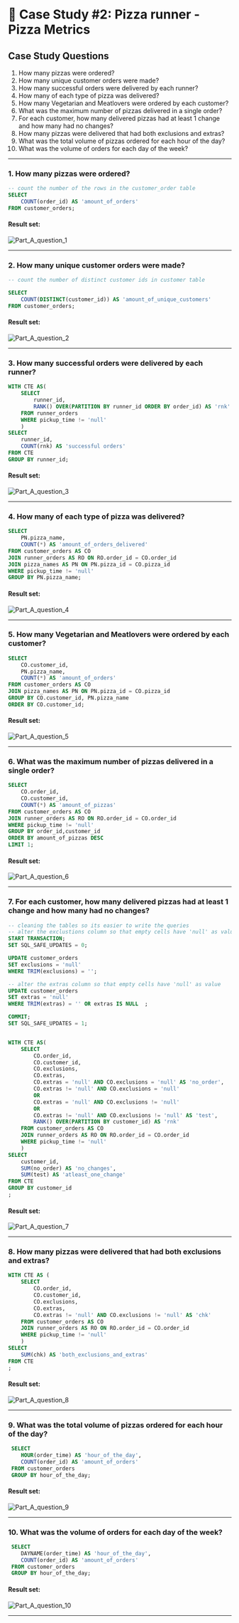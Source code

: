 # :pizza: Case Study #2: Pizza runner - Pizza Metrics

## Case Study Questions

1. How many pizzas were ordered?
2. How many unique customer orders were made?
3. How many successful orders were delivered by each runner?
4. How many of each type of pizza was delivered?
5. How many Vegetarian and Meatlovers were ordered by each customer?
6. What was the maximum number of pizzas delivered in a single order?
7. For each customer, how many delivered pizzas had at least 1 change and how many had no changes?
8. How many pizzas were delivered that had both exclusions and extras?
9. What was the total volume of pizzas ordered for each hour of the day?
10. What was the volume of orders for each day of the week?

***

###  1. How many pizzas were ordered?

```sql
-- count the number of the rows in the customer_order table
SELECT 
	COUNT(order_id) AS 'amount_of_orders'
FROM customer_orders;
``` 
	
#### Result set:

![Part_A_question_1](https://github.com/user-attachments/assets/29b5adf0-d7e5-41be-b2f8-ab6fb9848660)


***

###  2. How many unique customer orders were made?

```sql
-- count the number of distinct customer ids in customer table

SELECT
	COUNT(DISTINCT(customer_id)) AS 'amount_of_unique_customers'
FROM customer_orders;
``` 
	
#### Result set:
![Part_A_question_2](https://github.com/user-attachments/assets/ffcc2e52-9d9b-48a4-a8cc-41dbeb3b39b4)

***

###  3. How many successful orders were delivered by each runner?

```sql
WITH CTE AS(
	SELECT 
		runner_id, 
		RANK() OVER(PARTITION BY runner_id ORDER BY order_id) AS 'rnk'
	FROM runner_orders
	WHERE pickup_time != 'null'
	)
SELECT 
	runner_id,
    COUNT(rnk) AS 'successful orders'
FROM CTE
GROUP BY runner_id;
``` 
	
#### Result set:

![Part_A_question_3](https://github.com/user-attachments/assets/ef842468-659e-4b13-8c88-34563d2cc4da)

***

###  4. How many of each type of pizza was delivered?

```sql
SELECT
	PN.pizza_name, 
    COUNT(*) AS 'amount_of_orders_delivered'
FROM customer_orders AS CO
JOIN runner_orders AS RO ON RO.order_id = CO.order_id
JOIN pizza_names AS PN ON PN.pizza_id = CO.pizza_id
WHERE pickup_time != 'null'
GROUP BY PN.pizza_name;
``` 
	
#### Result set:

![Part_A_question_4](https://github.com/user-attachments/assets/264706d0-1ac3-49ad-a67f-1a3510af8e34)

***

###  5. How many Vegetarian and Meatlovers were ordered by each customer?

```sql
SELECT
	CO.customer_id, 
	PN.pizza_name,
    COUNT(*) AS 'amount_of_orders' 
FROM customer_orders AS CO
JOIN pizza_names AS PN ON PN.pizza_id = CO.pizza_id
GROUP BY CO.customer_id, PN.pizza_name
ORDER BY CO.customer_id; 
``` 
	
#### Result set:

![Part_A_question_5](https://github.com/user-attachments/assets/4f441ee1-ae9c-4ffa-a205-8803538e1198)

***

###  6. What was the maximum number of pizzas delivered in a single order?

```sql
SELECT
	CO.order_id, 
	CO.customer_id,
	COUNT(*) AS 'amount_of_pizzas'
FROM customer_orders AS CO
JOIN runner_orders AS RO ON RO.order_id = CO.order_id
WHERE pickup_time != 'null'
GROUP BY order_id,customer_id
ORDER BY amount_of_pizzas DESC
LIMIT 1;
``` 
	
#### Result set:

![Part_A_question_6](https://github.com/user-attachments/assets/82e6a3de-d257-4e93-b11f-64f47555134e)

***

###  7. For each customer, how many delivered pizzas had at least 1 change and how many had no changes?

```sql
-- cleaning the tables so its easier to write the queries 
-- alter the exclustions column so that empty cells have 'null' as value
START TRANSACTION;
SET SQL_SAFE_UPDATES = 0;

UPDATE customer_orders
SET exclusions = 'null'
WHERE TRIM(exclusions) = '';

-- alter the extras column so that empty cells have 'null' as value
UPDATE customer_orders
SET extras = 'null'
WHERE TRIM(extras) = '' OR extras IS NULL  ;

COMMIT;
SET SQL_SAFE_UPDATES = 1;


WITH CTE AS(
	SELECT
		CO.order_id,
        CO.customer_id,
		CO.exclusions, 
		CO.extras,
		CO.extras = 'null' AND CO.exclusions = 'null' AS 'no_order',
		CO.extras != 'null' AND CO.exclusions = 'null' 
		OR 
		CO.extras = 'null' AND CO.exclusions != 'null'
		OR
		CO.extras != 'null' AND CO.exclusions != 'null' AS 'test',
		RANK() OVER(PARTITION BY customer_id) AS 'rnk'
	FROM customer_orders AS CO
	JOIN runner_orders AS RO ON RO.order_id = CO.order_id
	WHERE pickup_time != 'null'
    ) 
SELECT 
	customer_id, 
    SUM(no_order) AS 'no_changes',
    SUM(test) AS 'atleast_one_change'
FROM CTE
GROUP BY customer_id
;
``` 

#### Result set:

![Part_A_question_7](https://github.com/user-attachments/assets/d5668741-83a0-41b1-9cf0-3f9eb97dc171)

***

###  8. How many pizzas were delivered that had both exclusions and extras?

```sql
WITH CTE AS (
	SELECT
		CO.order_id,
		CO.customer_id,
		CO.exclusions, 
		CO.extras,
		CO.extras != 'null' AND CO.exclusions != 'null' AS 'chk'
	FROM customer_orders AS CO
	JOIN runner_orders AS RO ON RO.order_id = CO.order_id
	WHERE pickup_time != 'null'
	) 
SELECT 
	SUM(chk) AS 'both_exclusions_and_extras'
FROM CTE
;
``` 
	
#### Result set:

![Part_A_question_8](https://github.com/user-attachments/assets/6ee3471f-95a2-4932-b78e-26e3973e893a)

***

###  9. What was the total volume of pizzas ordered for each hour of the day?

```sql
 SELECT 
	HOUR(order_time) AS 'hour_of_the_day',
    COUNT(order_id) AS 'amount_of_orders'
 FROM customer_orders
 GROUP BY hour_of_the_day;
``` 
	
#### Result set:

![Part_A_question_9](https://github.com/user-attachments/assets/da49f19d-78a0-4852-9795-ee1f2800d9fd)

***

###  10. What was the volume of orders for each day of the week?

```sql
 SELECT 
	DAYNAME(order_time) AS 'hour_of_the_day',
    COUNT(order_id) AS 'amount_of_orders'
 FROM customer_orders
 GROUP BY hour_of_the_day;
``` 
	
#### Result set:

![Part_A_question_10](https://github.com/user-attachments/assets/ae8f9082-930b-4133-abd8-3f0cd4858cdb)

***


